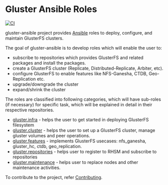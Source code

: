 # Gluster Ansible Roles

[![CI](https://travis-ci.org/pkesavap/gluster-ansible.svg?branch=master)](https://travis-ci.org/pkesavap/gluster-ansible)


gluster-ansible project provides [Ansible](https://www.ansible.com/) roles to deploy, configure, and maintain GlusterFS clusters.

The goal of gluster-ansible is to develop roles which will enable the user to:

* subscribe to repositories which provides GlusterFS and related packages and install the packages.
* create a GlusterFS cluster (Replicate, Distributed-Replicate, Arbiter, etc).
* configure GlusterFS to enable features like NFS-Ganesha, CTDB, Geo-Replication etc.
* upgrade/downgrade the cluster
* expand/shrink the cluster

The roles are classified into following categories, which will have sub-roles (if necessary) for specific task, which will be explained in detail in their respective repositories.

* [gluster.infra](https://github.com/gluster/gluster-ansible-infra) - helps the user to get started in deploying GlusterFS filesystem
* [gluster.cluster](https://github.com/gluster/gluster-ansible-cluster) - helps the user to set up a GlusterFS cluster, manage gluster volumes and peer operations.
* [gluster.features](https://github.com/gluster/gluster-ansible-features) - implements GlusterFS usecases: nfs_ganesha, gluster_hc, ctdb, geo_replication.
* [gluster.repositories](https://github.com/gluster/gluster-ansible-repositories) - helps user to register to RHSM and subscribe to repositories
* [gluster.maintenance](https://github.com/gluster/gluster-ansible-maintenance) - helps user to replace nodes and other maintenance activities.

To contribute to the project, refer [Contributing](CONTRIBUTING.md).

